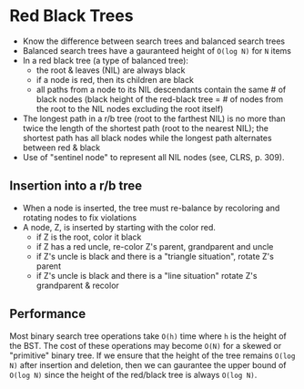 # Red Black Trees

- Know the difference between search trees and balanced search trees
- Balanced search trees have a gauranteed height of `O(log N)` for `N` items
- In a red black tree (a type of balanced tree):
  - the root & leaves (NIL) are always black
  - if a node is red, then its children are black
  - all paths from a node to its NIL descendants contain the same # of black nodes (black height of the red-black tree = # of nodes from the root to the NIL nodes excluding the root itself)
- The longest path in a r/b tree (root to the farthest NIL) is no more than twice the length of the shortest path (root to the nearest NIL); the shortest path has all black nodes while the longest path alternates between red & black
- Use of "sentinel node" to represent all NIL nodes (see, CLRS, p. 309).

## Insertion into a r/b tree

- When a node is inserted, the tree must re-balance by recoloring and rotating nodes to fix violations
- A node, Z, is inserted by starting with the color red.
  - if Z is the root, color it black
  - if Z has a red uncle, re-color Z's parent, grandparent and uncle
  - if Z's uncle is black and there is a "triangle situation", rotate Z's parent
  - if Z's uncle is black and there is a "line situation" rotate Z's grandparent & recolor

## Performance
Most binary search tree operations take `O(h)` time where `h` is the height of the BST.
The cost of these operations may become `O(N)` for a skewed or "primitive" binary tree.
If we ensure that the height of the tree remains `O(log N)` after insertion and deletion, 
then we can gaurantee the upper bound of `O(log N)` since the height of the red/black
tree is always `O(log N)`.

